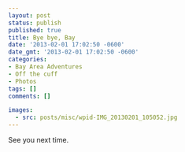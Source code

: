 ```yaml
---
layout: post
status: publish
published: true
title: Bye bye, Bay
date: '2013-02-01 17:02:50 -0600'
date_gmt: '2013-02-01 17:02:50 -0600'
categories:
- Bay Area Adventures
- Off the cuff
- Photos
tags: []
comments: []

images:
  - src: posts/misc/wpid-IMG_20130201_105052.jpg
---
```


See you next time.

